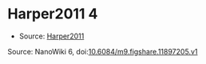 <a name="material" />

# Harper2011 4
<script type="application/ld+json">
  {
    "@context": "https://schema.org/",
    "@type": "ChemicalSubstance",
    "@id": "https://egonw.github.io/nanowiki/nanowiki95.html#material",
    "http://purl.org/dc/terms/conformsTo":
      {
        "@type": "CreativeWork",
        "@id": "https://bioschemas.org/profiles/ChemicalSubstance/0.4-RELEASE/"
      },
    "identfier": "95",
    "name": "Harper2011 4",
    "url": "https://egonw.github.io/nanowiki/nanowiki95.html#material",
    "sameAs": "http://127.0.0.1/mediawiki/index.php/Special:URIResolver/Harper2011_4"
  }
</script>


* Source: [Harper2011](Harper2011.md)


Source: NanoWiki 6, doi:[10.6084/m9.figshare.11897205.v1](https://doi.org/10.6084/m9.figshare.11897205.v1)
